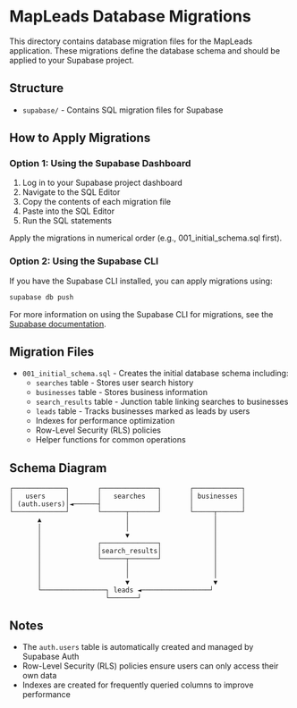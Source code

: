 # MapLeads Database Migrations

This directory contains database migration files for the MapLeads application. These migrations define the database schema and should be applied to your Supabase project.

## Structure

- `supabase/` - Contains SQL migration files for Supabase

## How to Apply Migrations

### Option 1: Using the Supabase Dashboard

1. Log in to your Supabase project dashboard
2. Navigate to the SQL Editor
3. Copy the contents of each migration file
4. Paste into the SQL Editor
5. Run the SQL statements

Apply the migrations in numerical order (e.g., 001_initial_schema.sql first).

### Option 2: Using the Supabase CLI

If you have the Supabase CLI installed, you can apply migrations using:

```bash
supabase db push
```

For more information on using the Supabase CLI for migrations, see the [Supabase documentation](https://supabase.com/docs/guides/cli/local-development).

## Migration Files

- `001_initial_schema.sql` - Creates the initial database schema including:
  - `searches` table - Stores user search history
  - `businesses` table - Stores business information
  - `search_results` table - Junction table linking searches to businesses
  - `leads` table - Tracks businesses marked as leads by users
  - Indexes for performance optimization
  - Row-Level Security (RLS) policies
  - Helper functions for common operations

## Schema Diagram

```
┌─────────────┐       ┌──────────────┐       ┌────────────┐
│   users     │       │   searches   │       │ businesses │
│ (auth.users)│◄──────┤              │       │            │
└─────────────┘       └──────┬───────┘       └─────┬──────┘
       ▲                     │                     │
       │                     │                     │
       │                     ▼                     │
       │              ┌──────────────┐             │
       │              │search_results│             │
       │              └──────┬───────┘             │
       │                     │                     │
       │                     │                     │
       │                     ▼                     ▼
       └────────────────┐ leads ◄─────────────────┘
                        └───────┘
```

## Notes

- The `auth.users` table is automatically created and managed by Supabase Auth
- Row-Level Security (RLS) policies ensure users can only access their own data
- Indexes are created for frequently queried columns to improve performance
